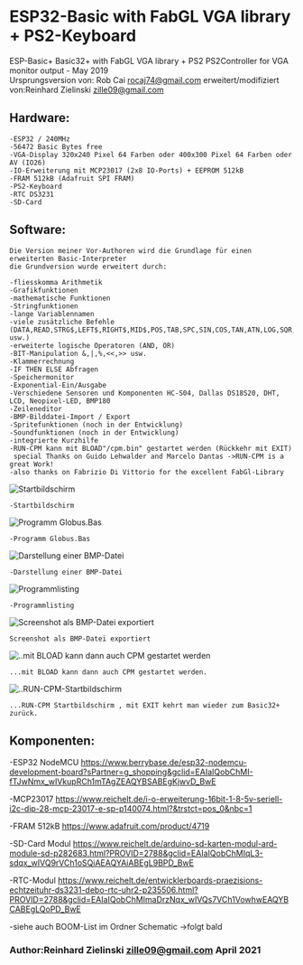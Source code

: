 # ESP32-Basic with FabGL VGA library + PS2-Keyboard
ESP-Basic+
Basic32+ with FabGL VGA library + PS2 PS2Controller 
for VGA monitor output - May 2019       
Ursprungsversion von: Rob Cai <rocaj74@gmail.com>
erweitert/modifiziert von:Reinhard Zielinski <zille09@gmail.com>                                                                   



## Hardware:
```
-ESP32 / 240MHz
-56472 Basic Bytes free
-VGA-Display 320x240 Pixel 64 Farben oder 400x300 Pixel 64 Farben oder AV (IO26)
-IO-Erweiterung mit MCP23017 (2x8 IO-Ports) + EEPROM 512kB 
-FRAM 512kB (Adafruit SPI FRAM)
-PS2-Keyboard 
-RTC DS3231 
-SD-Card
```



## Software:
```
Die Version meiner Vor-Authoren wird die Grundlage für einen erweiterten Basic-Interpreter
die Grundversion wurde erweitert durch:   

-fliesskomma Arithmetik
-Grafikfunktionen 	
-mathematische Funktionen 	
-Stringfunktionen 	
-lange Variablennamen  	
-viele zusätzliche Befehle (DATA,READ,STRG$,LEFT$,RIGHT$,MID$,POS,TAB,SPC,SIN,COS,TAN,ATN,LOG,SQR,PI usw.) 	
-erweiterte logische Operatoren (AND, OR) 	
-BIT-Manipulation &,|,%,<<,>> usw. 	
-Klammerrechnung 	
-IF THEN ELSE Abfragen 	
-Speichermonitor 	
-Exponential-Ein/Ausgabe 	
-Verschiedene Sensoren und Komponenten HC-S04, Dallas DS18S20, DHT, LCD, Neopixel-LED, BMP180 	
-Zeileneditor 
-BMP-Bilddatei-Import / Export
-Spritefunktionen (noch in der Entwicklung)
-Soundfunktionen (noch in der Entwicklung)
-integrierte Kurzhilfe
-RUN-CPM kann mit BLOAD"/cpm.bin" gestartet werden (Rückkehr mit EXIT)
 special Thanks on Guido Lehwalder and Marcelo Dantas ->RUN-CPM is a great Work!
-also thanks on Fabrizio Di Vittorio for the excellent FabGl-Library

```
![Startbildschirm](IMG/start.JPG) 
```
-Startbildschirm
```
![Programm Globus.Bas](IMG/globus.JPG)
```
-Programm Globus.Bas
```
![Darstellung einer BMP-Datei](IMG/norw.JPG)
```
-Darstellung einer BMP-Datei
```
![Programmlisting](IMG/prgm.JPG)
```
-Programmlisting
```

![Screenshot als BMP-Datei exportiert](IMG/export.png)
```
Screenshot als BMP-Datei exportiert
```

![..mit BLOAD kann dann auch CPM gestartet werden](IMG/Bload.JPG)
```
...mit BLOAD kann dann auch CPM gestartet werden.
```

![..RUN-CPM-Startbildschirm](IMG/cpm.JPG)
```
...RUN-CPM Startbildschirm , mit EXIT kehrt man wieder zum Basic32+ zurück.
```

## Komponenten:

-ESP32 NodeMCU https://www.berrybase.de/esp32-nodemcu-development-board?sPartner=g_shopping&gclid=EAIaIQobChMI-fTJwNmx_wIVkupRCh1mTAgZEAQYBSABEgKjwvD_BwE

-MCP23017 https://www.reichelt.de/i-o-erweiterung-16bit-1-8-5v-seriell-i2c-dip-28-mcp-23017-e-sp-p140074.html?&trstct=pos_0&nbc=1

-FRAM 512kB https://www.adafruit.com/product/4719

-SD-Card Modul https://www.reichelt.de/arduino-sd-karten-modul-ard-module-sd-p282683.html?PROVID=2788&gclid=EAIaIQobChMIqL3-sdqx_wIVQ9rVCh1oSQiAEAQYAiABEgL9BPD_BwE

-RTC-Modul https://www.reichelt.de/entwicklerboards-praezisions-echtzeituhr-ds3231-debo-rtc-uhr2-p235506.html?PROVID=2788&gclid=EAIaIQobChMImaDrzNqx_wIVQs7VCh1VowhwEAQYBCABEgLQoPD_BwE

-siehe auch BOOM-List im Ordner Schematic ->folgt bald

 ### Author:Reinhard Zielinski <zille09@gmail.com> April 2021
